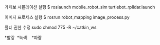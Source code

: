 가제보 시뮬레이션 실행
$ roslaunch mobile_robot_sim turtlebot_rplidar.launch 

이미지 프로세스 실행
$ rosrun robot_mapping image_process.py

폴더 권한 수정
sudo chmod 775 -R ~/catkin_ws

*빨강
  *녹색
    *파랑
